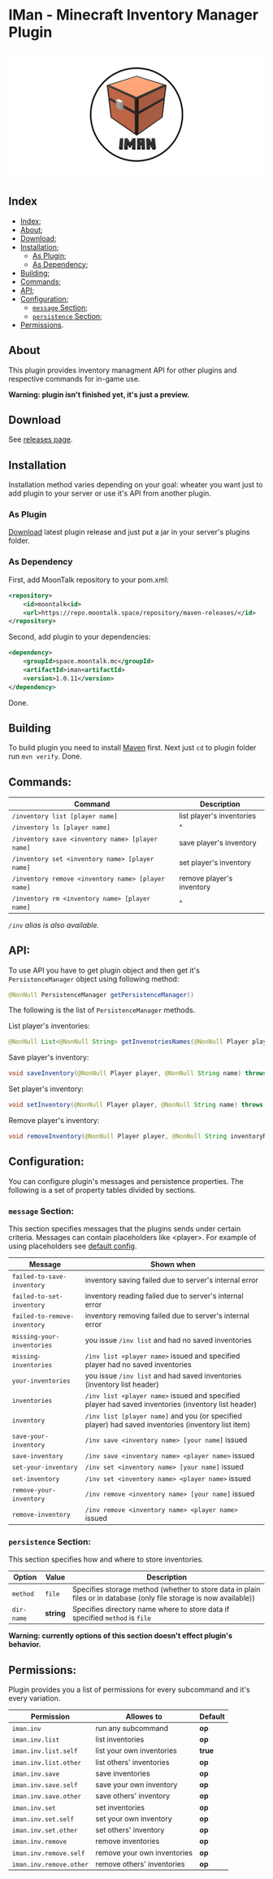 # IMan - Minecraft Inventory Manager Plugin

![Logo](/images/logo.png)

## Index

- [Index](#index);
- [About](#about);
- [Download](#download);
- [Installation](#installation);
    - [As Plugin](#as-plugin);
    - [As Dependency](#as-dependency);
- [Building](#building);
- [Commands](#commands);
- [API](#api);
- [Configuration](#configuration);
    - [`message` Section](#message-section);
    - [`persistence` Section](#persistence-section);
- [Permissions](#permissions).

## About

This plugin provides inventory managment API for
other plugins and respective commands for in-game use.

**Warning: plugin isn't finished yet, it's just a preview.**

## Download

See [releases page](https://github.com/Maksim2498/mc-iman/releases).

## Installation 

Installation method varies depending on your goal:
wheater you want just to add plugin to your server
or use it's API from another plugin.

### As Plugin

[Download](#download) latest plugin release and just put a jar in
your server's plugins folder.

### As Dependency

First, add MoonTalk repository to your pom.xml:

```xml
<repository>
    <id>moontalk<id>
    <url>https://repo.moontalk.space/repository/maven-releases/</id>
</repository>
```

Second, add plugin to your dependencies:

```xml
<dependency>
    <groupId>space.moontalk.mc</groupId>
    <artifactId>iman<artifactId>
    <version>1.0.11</version>
</dependency>
```

Done.

## Building

To build plugin you need to install [Maven](https://maven.apache.org/) first.
Next just `cd` to plugin folder run `mvn verify`. 
Done.

## Commands:

| Command                                            | Description               |
|----------------------------------------------------|---------------------------|
| `/inventory list [player name]`                    | list player's inventories |
| `/inventory ls [player name]`                      | ^                         |
| `/inventory save <inventory name> [player name]`   | save player's inventory   |
| `/inventory set <inventory name> [player name]`    | set player's inventory    |
| `/inventory remove <inventory name> [player name]` | remove player's inventory |
| `/inventory rm <inventory name> [player name]`     | ^                         |

*`/inv` alias is also available.*

## API:

To use API you have to get plugin object and then get it's `PersistenceManager` object using following method:

```java
@NonNull PersistenceManager getPersistenceManager()
```

The following is the list of `PersistenceManager` methods.

List player's inventories:

```java
@NonNull List<@NonNull String> getInvenotriesNames(@NonNull Player player) throws Exception
```
 
Save player's inventory:

```java
void saveInventory(@NonNull Player player, @NonNull String name) throws Exception
```

Set player's inventory:

```java
void setInventory(@NonNull Player player, @NonNull String name) throws Exception
```

Remove player's inventory:

```java
void removeInventory(@NonNull Player player, @NonNull String inventoryName) throws Exception
```

## Configuration:

You can configure plugin's messages and persistence properties.
The following is a set of property tables divided by sections.

### `message` Section:

This section specifies messages that the plugins sends under certain criteria.
Messages can contain placeholders like \<player\>.
For example of using placeholders see [default config](/src/main/resources/config.yml).

| Message                      | Shown when                                                                                          |
|------------------------------|-----------------------------------------------------------------------------------------------------|
| `failed-to-save-inventory`   | inventory saving failed due to server's internal error                                              |
| `failed-to-set-inventory`    | inventory reading failed due to server's internal error                                             |
| `failed-to-remove-inventory` | inventory removing failed due to server's internal error                                            |
| `missing-your-inventories`   | you issue `/inv list` and had no saved inventories                                                  |
| `missing-inventories`        | `/inv list <player name>` issued and specified player had no saved inventories                      |
| `your-inventories`           | you issue `/inv list` and had saved inventories (inventory list header)                             |
| `inventories`                | `/inv list <player name>` issued and specified player had saved inventories (inventory list header) |
| `inventory`                  | `/inv list [player name]` and you (or specified player) had saved inventories (inventory list item) |
| `save-your-inventory`        | `/inv save <inventory name> [your name]` issued                                                     |
| `save-inventory`             | `/inv save <inventory name> <player name>` issued                                                   |
| `set-your-inventory`         | `/inv set <inventory name> [your name]` issued                                                      |
| `set-inventory`              | `/inv set <inventory name> <player name>` issued                                                    |
| `remove-your-inventory`      | `/inv remove <inventory name> [your name]` issued                                                   |
| `remove-inventory`           | `/inv remove <inventory name> <player name>` issued                                                 |

### `persistence` Section:

This section specifies how and where to store inventories.

| Option     | Value      | Description                                                                                                         |
|------------|------------|---------------------------------------------------------------------------------------------------------------------|
| `method`   | `file`     | Specifies storage method (whether to store data in plain files or in database (only file storage is now available)) |
| `dir-name` | **string** | Specifies directory name where to store data if specified `method` is `file`                                        |

**Warning: currently options of this section doesn't effect plugin's behavior.**

## Permissions:

Plugin provides you a list of permissions for every subcommand and it's every variation.

| Permission              | Allowes to                  | Default  |
|-------------------------|-----------------------------|----------|
| `iman.inv`              | run any subcommand          | **op**   |
| `iman.inv.list`         | list inventories            | **op**   |
| `iman.inv.list.self`    | list your own inventories   | **true** |
| `iman.inv.list.other`   | list others' inventories    | **op**   |
| `iman.inv.save`         | save inventories            | **op**   |
| `iman.inv.save.self`    | save your own inventory     | **op**   |
| `iman.inv.save.other`   | save others' inventory      | **op**   |
| `iman.inv.set`          | set inventories             | **op**   |
| `iman.inv.set.self`     | set your own inventory      | **op**   |
| `iman.inv.set.other`    | set others' inventory       | **op**   |
| `iman.inv.remove`       | remove inventories          | **op**   | 
| `iman.inv.remove.self`  | remove your own inventories | **op**   |
| `iman.inv.remove.other` | remove others' inventories  | **op**   |
